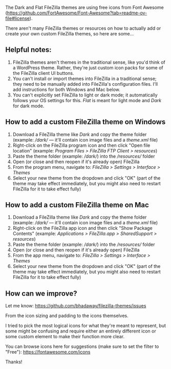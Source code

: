 The Dark and Flat FileZilla themes are using free icons from Font Awesome (https://github.com/FortAwesome/Font-Awesome?tab=readme-ov-file#license).

There aren't many FileZilla themes or resources on how to actually add or create your own custom FileZilla themes, so here are some...

## Helpful notes:

1. FileZilla themes aren't themes in the traditional sense, like you'd think of a WordPress theme. Rather, they're just custom icon packs for some of the FileZilla client UI buttons.
2. You can't install or import themes into FileZilla in a traditional sense; they need to be manually added into FileZilla's configuration files. I'll add instructions for both Windows and Mac below.
3. You can't explicitly set FileZilla to light or dark mode; it automatically follows your OS settings for this. *Flat* is meant for light mode and *Dark* for dark mode.

## How to add a custom FileZilla theme on Windows

1. Download a FileZilla theme like *Dark* and copy the theme folder (example: */dark/* — it'll contain icon image files and a *theme.xml* file)
2. Right-click on the FileZilla program icon and then click "Open file location" (example: *Program Files > FileZilla FTP Client > resources*)
3. Paste the theme folder (example: */dark/*) into the */resources/* folder
4. Open (or close and then reopen if it's already open) FileZilla
5. From the program menu, navigate to: *FileZilla > Settings > Interface > Themes*
6. Select your new theme from the dropdown and click "OK" (part of the theme may take effect immediately, but you might also need to restart FileZilla for it to take effect fully)

## How to add a custom FileZilla theme on Mac

1. Download a FileZilla theme like *Dark* and copy the theme folder (example: */dark/* — it'll contain icon image files and a *theme.xml* file)
2. Right-click on the FileZilla app icon and then click "Show Package Contents" (example: *Applications > FileZilla.app > SharedSupport > resources*)
3. Paste the theme folder (example: */dark/*) into the */resources/* folder
4. Open (or close and then reopen if it's already open) FileZilla
5. From the app menu, navigate to: *FileZilla > Settings > Interface > Themes*
6. Select your new theme from the dropdown and click "OK" (part of the theme may take effect immediately, but you might also need to restart FileZilla for it to take effect fully)

## How can we improve?

Let me know: https://github.com/bhadaway/filezilla-themes/issues

From the icon sizing and padding to the icons themselves.

I tried to pick the most logical icons for what they're meant to represent, but some might be confusing and require either an entirely different icon or some custom element to make their function more clear.

You can browse icons here for suggestions (make sure to set the filter to "Free"): https://fontawesome.com/icons

Thanks!
